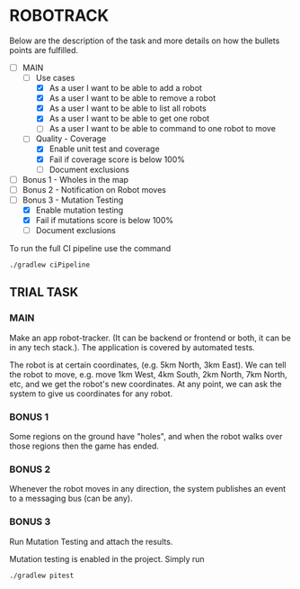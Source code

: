 # ROBOTRACK

Below are the description of the task and more details on how the bullets points are fulfilled.

- [ ] MAIN
    - [ ] Use cases
        - [x] As a user I want to be able to add a robot
        - [x] As a user I want to be able to remove a robot
        - [x] As a user I want to be able to list all robots
        - [x] As a user I want to be able to get one robot
        - [ ] As a user I want to be able to command to one robot to move
    - [ ] Quality - Coverage
        - [x] Enable unit test and coverage
        - [x] Fail if coverage score is below 100%
        - [ ] Document exclusions
- [ ] Bonus 1 - Wholes in the map
- [ ] Bonus 2 - Notification on Robot moves
- [ ] Bonus 3 - Mutation Testing
    - [x] Enable mutation testing
    - [x] Fail if mutations score is below 100%
    - [ ] Document exclusions

To run the full CI pipeline use the command

```
./gradlew ciPipeline
```

## TRIAL TASK

### MAIN

Make an app robot-tracker. (It can be backend or frontend or both, it can be in any tech stack.). The application is
covered by automated tests.

The robot is at certain coordinates, (e.g. 5km North, 3km East). We can tell the robot to move, e.g. move 1km West, 4km
South, 2km North, 7km North, etc, and we get the robot's new coordinates. At any point, we can ask the system to give us
coordinates for any robot.

### BONUS 1

Some regions on the ground have "holes", and when the robot walks over those regions then the game has ended.

### BONUS 2

Whenever the robot moves in any direction, the system publishes an event to a messaging bus (can be any).

### BONUS 3

Run Mutation Testing and attach the results.

Mutation testing is enabled in the project. Simply run

```
./gradlew pitest
```

